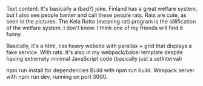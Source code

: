 Text content: It's basically a (bad?) joke. Finland has a great welfare system, but I also see people banter and call these people rats. Rats are cute, as seen in the pictures. The Kela Rotta (meaning rat) program is the sillification of the welfare system. I don't know. I think one of my friends will find it funny.

Basically, it's a html, css heavy website with parallax + grid that displays a fake service. With rats. It's also in my webpack/babel template despite having extremely minimal JavaScript code (basically just a setInterval)

npm run install for dependencies
Build with npm run build.
Webpack server with npm run dev, running on port 3000.
